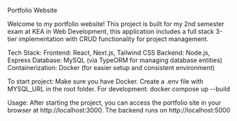 Portfolio Website

Welcome to my portfolio website! This project is built for my 2nd semester exam at KEA in Web Development, this application includes a full stack 3-tier implementation with CRUD functionality for project management.

Tech Stack:
    Frontend: React, Next.js, Tailwind CSS
    Backend: Node.js, Express
    Database: MySQL (via TypeORM for managing database entities)
    Containerization: Docker (for easier setup and consistent environment)

To start project:
    Make sure you have Docker.
    Create a .env file with MYSQL_URL in the root folder.
    For development: docker compose up --build

Usage:
After starting the project, you can access the portfolio site in your browser at http://localhost:3000. The backend runs on http://localhost:5000
